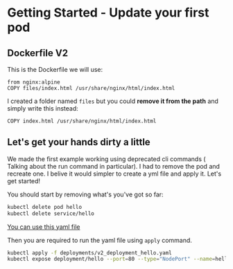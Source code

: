 # Getting Started - Update your first pod

## Dockerfile V2

This is the Dockerfile we will use:

```dockerfiles
from nginx:alpine
COPY files/index.html /usr/share/nginx/html/index.html
```

I created a folder named `files` but you could **remove it from the path** and simply write this instead:

`COPY index.html /usr/share/nginx/html/index.html`

## Let's get your hands dirty a little

We made the first example working using deprecated cli commands ( Talking about the run command in particular). I had to remove the pod and recreate one. I belive it would simpler to create a yml file and apply it. Let's get started! 

You should start by removing what's you've got so far:

```bash
kubectl delete pod hello
kubectl delete service/hello
```

[You can use this yaml file](deployments/v2_deployment_hello.yaml)

Then you are required to run the yaml file using `apply` command.

```bash
kubectl apply -f deployments/v2_deployment_hello.yaml
kubectl expose deployment/hello --port=80 --type="NodePort" --name=hello
```
